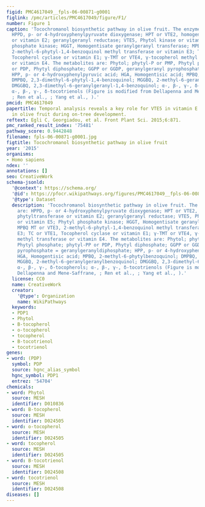 ```yaml
---
figid: PMC4617049__fpls-06-00871-g0001
figlink: /pmc/articles/PMC4617049/figure/F1/
number: Figure 1
caption: 'Tocochromanol biosynthetic pathway in olive fruit. The enzymes/genes are:
  HPPD, p- or 4-hydroxyphenylpyruvate dioxygenase; HPT or VTE2, homogentisate phytyltransferase
  or vitamin E2; geranylgeranyl reductase; VTE5, Phytol kinase or vitamin E5; Phytyl
  phosphate kinase; HGGT, Homogentisate geranylgeranyl transferase; MPBQ MT or VTE3,
  2-methyl-6-phytyl-1,4-benzoquinol methyl transferase or vitamin E3; TC or VTE1,
  Tocopherol cyclase or vitamin E1; γ-TMT or VTE4, γ-tocopherol methyl transferase
  or vitamin E4. The metabolites are: Phytol; phytyl-P or PMP, Phytyl phosphate; phytyl-PP
  or PDP, Phytyl diphosphate; GGPP or GGDP, geranylgeranyl pyrophosphate = geranylgeranyldiphosphate;
  HPP, p- or 4-hydroxyphenylpyruvic acid; HGA, Homogentisic acid; MPBQ, 2-methyl-6-phytylbenzoquinol;
  DMPBQ, 2,3-dimethyl-6-phytyl-1,4-benzoquinol; MGGBQ, 2-methyl-6-geranylgeranylbenzoquinol;
  DMGGBQ, 2,3-dimethyl-6-geranylgeranyl-1,4-benzoquinol; α-, β-, γ-, δ-tocopherols;
  α-, β-, γ-, δ-tocotrienols (Figure is modified from Dellapenna and Mene-Saffrane,
  ; Ren et al., ; Yang et al., ).'
pmcid: PMC4617049
papertitle: Temporal analysis reveals a key role for VTE5 in vitamin E biosynthesis
  in olive fruit during on-tree development.
reftext: Egli C. Georgiadou, et al. Front Plant Sci. 2015;6:871.
pmc_ranked_result_index: '75481'
pathway_score: 0.9442848
filename: fpls-06-00871-g0001.jpg
figtitle: Tocochromanol biosynthetic pathway in olive fruit
year: '2015'
organisms:
- Homo sapiens
ndex: ''
annotations: []
seo: CreativeWork
schema-jsonld:
  '@context': https://schema.org/
  '@id': https://pfocr.wikipathways.org/figures/PMC4617049__fpls-06-00871-g0001.html
  '@type': Dataset
  description: 'Tocochromanol biosynthetic pathway in olive fruit. The enzymes/genes
    are: HPPD, p- or 4-hydroxyphenylpyruvate dioxygenase; HPT or VTE2, homogentisate
    phytyltransferase or vitamin E2; geranylgeranyl reductase; VTE5, Phytol kinase
    or vitamin E5; Phytyl phosphate kinase; HGGT, Homogentisate geranylgeranyl transferase;
    MPBQ MT or VTE3, 2-methyl-6-phytyl-1,4-benzoquinol methyl transferase or vitamin
    E3; TC or VTE1, Tocopherol cyclase or vitamin E1; γ-TMT or VTE4, γ-tocopherol
    methyl transferase or vitamin E4. The metabolites are: Phytol; phytyl-P or PMP,
    Phytyl phosphate; phytyl-PP or PDP, Phytyl diphosphate; GGPP or GGDP, geranylgeranyl
    pyrophosphate = geranylgeranyldiphosphate; HPP, p- or 4-hydroxyphenylpyruvic acid;
    HGA, Homogentisic acid; MPBQ, 2-methyl-6-phytylbenzoquinol; DMPBQ, 2,3-dimethyl-6-phytyl-1,4-benzoquinol;
    MGGBQ, 2-methyl-6-geranylgeranylbenzoquinol; DMGGBQ, 2,3-dimethyl-6-geranylgeranyl-1,4-benzoquinol;
    α-, β-, γ-, δ-tocopherols; α-, β-, γ-, δ-tocotrienols (Figure is modified from
    Dellapenna and Mene-Saffrane, ; Ren et al., ; Yang et al., ).'
  license: CC0
  name: CreativeWork
  creator:
    '@type': Organization
    name: WikiPathways
  keywords:
  - PDP1
  - Phytol
  - B-tocopherol
  - o-tocopherol
  - tocopherol
  - B-tocotrienol
  - tocotrienol
genes:
- word: (PDP)
  symbol: PDP
  source: hgnc_alias_symbol
  hgnc_symbol: PDP1
  entrez: '54704'
chemicals:
- word: Phytol
  source: MESH
  identifier: D010836
- word: B-tocopherol
  source: MESH
  identifier: D024505
- word: o-tocopherol
  source: MESH
  identifier: D024505
- word: tocopherol
  source: MESH
  identifier: D024505
- word: B-tocotrienol
  source: MESH
  identifier: D024508
- word: tocotrienol
  source: MESH
  identifier: D024508
diseases: []
---
```


